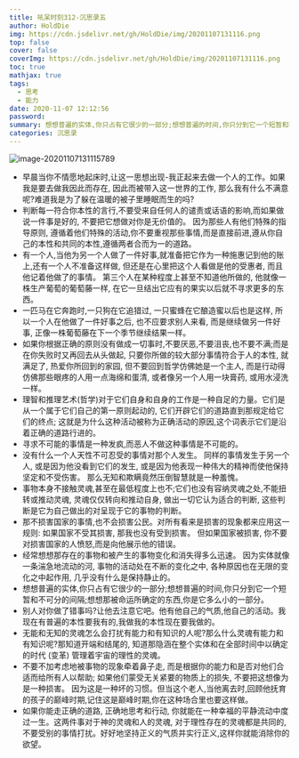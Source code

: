 ```yaml
---
title: 吼呆时刻312-沉思录五
author: HoldDie
img: https://cdn.jsdelivr.net/gh/HoldDie/img/20201107131116.png
top: false
cover: false
coverImg: https://cdn.jsdelivr.net/gh/HoldDie/img/20201107131116.png
toc: true
mathjax: true
tags:
  - 思考
  - 能力
date: 2020-11-07 12:12:56
password:
summary: 想想普遍的实体,你只占有它很少的一部分;想想普遍的时间,你只分到它一个短暂和不可分的间隔;想想那被命运所确定的东西,你是它多么小的一部分。
categories: 沉思录
---
```


![image-20201107131115789](https://cdn.jsdelivr.net/gh/HoldDie/img/20201107131116.png)

- 早晨当你不情愿地起床时,让这一思想出现-我正起来去做一个人的工作。如果我是要去做我因此而存在, 因此而被带入这一世界的工作, 那么我有什么不满意呢?难道我是为了躲在温暖的被子里睡眠而生的吗?
- 判断每一符合你本性的言行,不要受来自任何人的谴责或话语的影响,而如果做说一件事是好的, 不要把它想做对你是无价值的。 因为那些人有他们特殊的指导原则, 遵循着他们特殊的活动,你不要重视那些事情,而是直接前进,遵从你自己的本性和共同的本性,遵循两者合而为一的道路。
- 有一个人,当他为另一个人做了一件好事,就准备把它作为一种施惠记到他的账上,还有一个人不准备这样做, 但还是在心里把这个人看做是他的受惠者, 而且他记着他做了的事情。 第三个人在某种程度上甚至不知道他所做的, 他就像一株生产葡萄的葡萄藤一样, 在它一旦结出它应有的果实以后就不寻求更多的东西。
- 一匹马在它奔跑时,一只狗在它追猎过, 一只蜜蜂在它酿造蜜以后也是这样, 所以一个人在他做了一件好事之后, 也不应要求别人来看, 而是继续做另一件好事, 正像一株葡萄藤在下一个季节继续结果一样。
- 如果你根据正确的原则没有做成一切事时,不要厌恶,不要沮丧,也不要不满;而是在你失败时又再回去从头做起, 只要你所做的较大部分事情符合于人的本性, 就满足了, 热爱你所回到的家园, 但不要回到哲学仿佛她是一个主人, 而是行动得仿佛那些眼疼的人用一点海绵和蛋清, 或者像另一个人用一块膏药, 或用水浸洗一样。
- 理智和推理艺术(哲学)对于它们自身和自身的工作是一种自足的力量。它们是从一个属于它们自己的第一原则起动的, 它们开辟它们的道路直到那规定给它们的终点; 这就是为什么这种活动被称为正确活动的原因,这个词表示它们是沿着正确的道路行进的。
- 寻求不可能的事情是一种发疯,而恶人不做这种事情是不可能的。
- 没有什么一个人天性不可忍受的事情对那个人发生。 同样的事情发生于另一个人, 或是因为他没看到它们的发生, 或是因为他表现一种伟大的精神而使他保持坚定和不受伤害。 那么无知和欺瞒竟然压倒智慧就是一种羞愧。
- 事物本身不接触灵魂,甚至在最低程度上也不;它们也没有容纳灵魂之处,不能扭转或推动灵魂, 灵魂仅仅转向和推动自身, 做出一切它认为适合的判断, 这些判断是它为自己做出的对呈现于它的事物的判断。
- 那不损害国家的事情,也不会损害公民。对所有看来是损害的现象都来应用这一规则: 如果国家不受其损害, 那我也没有受到损害。 但如果国家被损害, 你不要对损害国家的人愤怒,而是向他展示他的错误。
- 经常想想那存在的事物和被产生的事物变化和消失得多么迅速。 因为实体就像一条湍急地流动的河, 事物的活动处在不断的变化之中, 各种原因也在无限的变化之中起作用, 几乎没有什么是保持静止的。
- 想想普遍的实体,你只占有它很少的一部分;想想普遍的时间,你只分到它一个短暂和不可分的间隔;想想那被命运所确定的东西,你是它多么小的一部分。
- 别人对你做了错事吗?让他去注意它吧。他有他自己的气质,他自己的活动。我现在有普遍的本性要我有的,我做我的本性现在要我做的。
- 无能和无知的灵魂怎么会打扰有能力和有知识的人呢?那么什么灵魂有能力和有知识呢?那知道开端和结尾的, 知道那隐涵在整个实体和在全部时间中以确定的时代 (变革) 管理着宇宙的理性的灵魂。
- 不要不加考虑地被事物的现象牵着鼻子走, 而是根据你的能力和是否对他们合适而给所有人以帮助; 如果他们蒙受无关紧要的物质上的损失, 不要把这想像为是一种损害。 因为这是一种坏的习惯。但当这个老人,当他离去时,回顾他抚育的孩子的巅峰时期,记住这是巅峰时期,你在这种场合里也要这样做。
- 如果你能走正确的道路, 正确地思考和行动, 你就能在一种幸福的平静流动中度过一生。这两件事对于神的灵魂和人的灵魂, 对于理性存在的灵魂都是共同的, 不要受别的事情打扰。好好地坚持正义的气质并实行正义,这样你就能消除你的欲望。